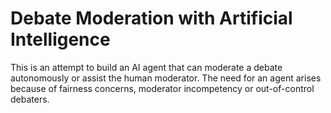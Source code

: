 # Debate Moderation with Artificial Intelligence

This is an attempt to build an AI agent that can moderate a debate autonomously or assist the human moderator. The need for an agent arises because of fairness concerns, moderator incompetency or out-of-control debaters.
